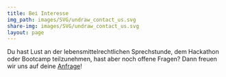 ```yaml
---
title: Bei Interesse
img_path: images/SVG/undraw_contact_us.svg
share-img: images/SVG/undraw_contact_us.svg
layout: page
---
```


Du hast Lust an der lebensmittelrechtlichen Sprechstunde, dem Hackathon oder Bootcamp teilzunehmen, hast aber noch offene Fragen? 
Dann freuen wir uns auf deine <a href="mailto:hallo@seedhouse.de">Anfrage</a>!
